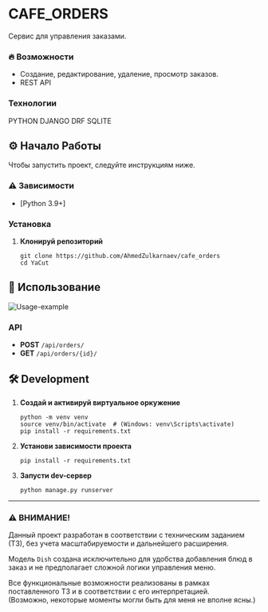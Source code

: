 # CAFE_ORDERS

Сервис для управления заказами.
### 🔥 Возможности

- Создание, редактирование, удаление, просмотр заказов.
- REST API

### Технологии

PYTHON DJANGO DRF SQLITE

## ⚙ Начало Работы

Чтобы запустить проект, следуйте инструкциям ниже.

### ⚠ Зависимости

- [Python 3.9+]

### Установка

1. **Клонируй репозиторий**

    ```shell
    git clone https://github.com/AhmedZulkarnaev/cafe_orders
    cd YaCut
    ```

## 👀 Использование

![Usage-example](docs/usage_example.gif)

### API

- **POST** `/api/orders/`
- **GET** `/api/orders/{id}/`

## 🛠 Development

1. **Создай и активируй виртуальное оркужение**

    ```shell
    python -m venv venv
    source venv/bin/activate  # (Windows: venv\Scripts\activate)
    pip install -r requirements.txt
    ```

2. **Установи зависимости проекта**

    ```shell
    pip install -r requirements.txt
    ```

3. **Запусти dev-сервер**

    ```shell
    python manage.py runserver
    ```
   
---

### ⚠️ ВНИМАНИЕ!  
Данный проект разработан в соответствии с техническим заданием (ТЗ), без учета масштабируемости и дальнейшего расширения.  

Модель `Dish` создана исключительно для удобства добавления блюд в заказ и не предполагает сложной логики управления меню.  

Все функциональные возможности реализованы в рамках поставленного ТЗ и в соответствии с его интерпретацией.  
(Возможно, некоторые моменты могли быть для меня не вполне ясны.) 